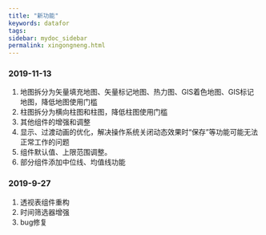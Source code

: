 ```yaml
---
title: "新功能"
keywords: datafor
tags:
sidebar: mydoc_sidebar
permalink: xingongneng.html
---
```

### 2019-11-13
1. 地图拆分为矢量填充地图、矢量标记地图、热力图、GIS着色地图、GIS标记地图，降低地图使用门槛
2. 柱图拆分为横向柱图和柱图，降低柱图使用门槛
3. 其他组件的增强和调整
4. 显示、过渡动画的优化，解决操作系统关闭动态效果时“保存”等功能可能无法正常工作的问题
5. 组件默认值、上限范围调整。
6. 部分组件添加中位线、均值线功能
### 2019-9-27
1. 透视表组件重构
2. 时间筛选器增强
3. bug修复



